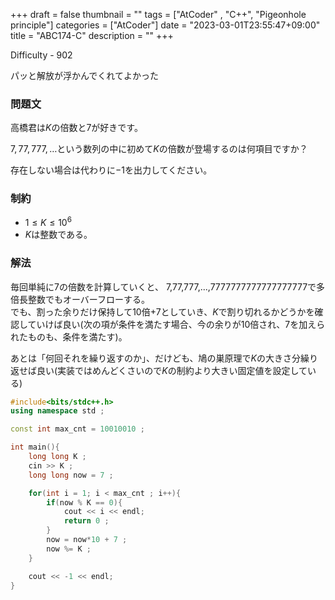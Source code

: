 +++
draft = false
thumbnail = ""
tags = ["AtCoder" , "C++", "Pigeonhole principle"]
categories = ["AtCoder"]
date = "2023-03-01T23:55:47+09:00"
title = "ABC174-C"
description = ""
+++

Difficulty - 902

パッと解放が浮かんでくれてよかった

### 問題文
高橋君は$K$の倍数と$7$が好きです。

$7,77,777,…$という数列の中に初めて$K$の倍数が登場するのは何項目ですか？

存在しない場合は代わりに$-1$を出力してください。

### 制約
- $1≤K≤10^6$
- $K$は整数である。

### 解法
毎回単純に$7$の倍数を計算していくと、
7,77,777,...,7777777777777777777で多倍長整数でもオーバーフローする。  
でも、割った余りだけ保持して$10$倍+$7$としていき、$K$で割り切れるかどうかを確認していけば良い(次の項が条件を満たす場合、今の余りが10倍され、7を加えられたものも、条件を満たす)。

あとは「何回それを繰り返すのか」、だけども、鳩の巣原理で$K$の大きさ分繰り返せば良い(実装ではめんどくさいので$K$の制約より大きい固定値を設定している)

```cpp
#include<bits/stdc++.h>
using namespace std ;

const int max_cnt = 10010010 ; 

int main(){
    long long K ; 
    cin >> K ; 
    long long now = 7 ; 

    for(int i = 1; i < max_cnt ; i++){
        if(now % K == 0){
            cout << i << endl;
            return 0 ; 
        }
        now = now*10 + 7 ; 
        now %= K ; 
    }

    cout << -1 << endl;
}
```